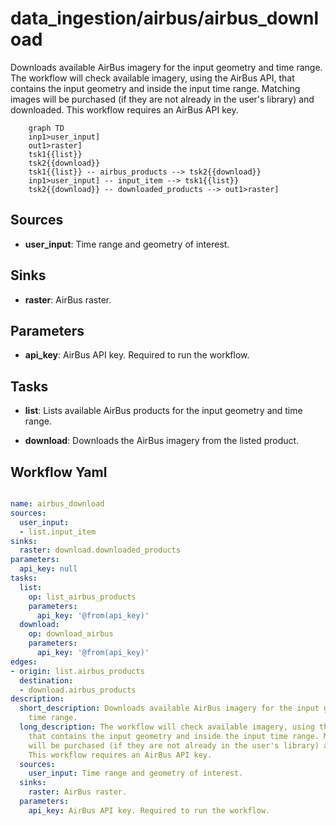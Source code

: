 # data_ingestion/airbus/airbus_download

Downloads available AirBus imagery for the input geometry and time range. The workflow will check available imagery, using the AirBus API, that contains the input geometry and inside the input time range. Matching images will be purchased (if they are not already in the user's library) and downloaded. This workflow requires an AirBus API key.

```{mermaid}
    graph TD
    inp1>user_input]
    out1>raster]
    tsk1{{list}}
    tsk2{{download}}
    tsk1{{list}} -- airbus_products --> tsk2{{download}}
    inp1>user_input] -- input_item --> tsk1{{list}}
    tsk2{{download}} -- downloaded_products --> out1>raster]
```

## Sources

- **user_input**: Time range and geometry of interest.

## Sinks

- **raster**: AirBus raster.

## Parameters

- **api_key**: AirBus API key. Required to run the workflow.

## Tasks

- **list**: Lists available AirBus products for the input geometry and time range.

- **download**: Downloads the AirBus imagery from the listed product.

## Workflow Yaml

```yaml

name: airbus_download
sources:
  user_input:
  - list.input_item
sinks:
  raster: download.downloaded_products
parameters:
  api_key: null
tasks:
  list:
    op: list_airbus_products
    parameters:
      api_key: '@from(api_key)'
  download:
    op: download_airbus
    parameters:
      api_key: '@from(api_key)'
edges:
- origin: list.airbus_products
  destination:
  - download.airbus_products
description:
  short_description: Downloads available AirBus imagery for the input geometry and
    time range.
  long_description: The workflow will check available imagery, using the AirBus API,
    that contains the input geometry and inside the input time range. Matching images
    will be purchased (if they are not already in the user's library) and downloaded.
    This workflow requires an AirBus API key.
  sources:
    user_input: Time range and geometry of interest.
  sinks:
    raster: AirBus raster.
  parameters:
    api_key: AirBus API key. Required to run the workflow.


```